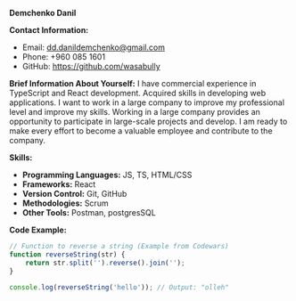 **Demchenko Danil**

**Contact Information:**

- Email: dd.danildemchenko@gmail.com
- Phone: +960 085 1601
- GitHub: https://github.com/wasabully

**Brief Information About Yourself:**
I have commercial experience in TypeScript and React development. Acquired skills in developing web applications. I want to work in a large company to improve my professional level and improve my skills. Working in a large company provides an opportunity to participate in large-scale projects and develop. I am ready to make every effort to become a valuable employee and contribute to the company.

**Skills:**

- **Programming Languages:** JS, TS, HTML/CSS
- **Frameworks:** React
- **Version Control:** Git, GitHub
- **Methodologies:** Scrum
- **Other Tools:** Postman, postgresSQL

**Code Example:**

```javascript
// Function to reverse a string (Example from Codewars)
function reverseString(str) {
	return str.split('').reverse().join('');
}

console.log(reverseString('hello')); // Output: "olleh"
```
